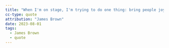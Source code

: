 ```yaml
---
title: "When I'm on stage, I'm trying to do one thing: bring people joy. Just like church does. People don't go to church to find trouble, they go there to lose it."
cc-type: quote
attribution: "James Brown"
date: 2023-08-01
tags:
  - James Brown
  - quote
---
```

